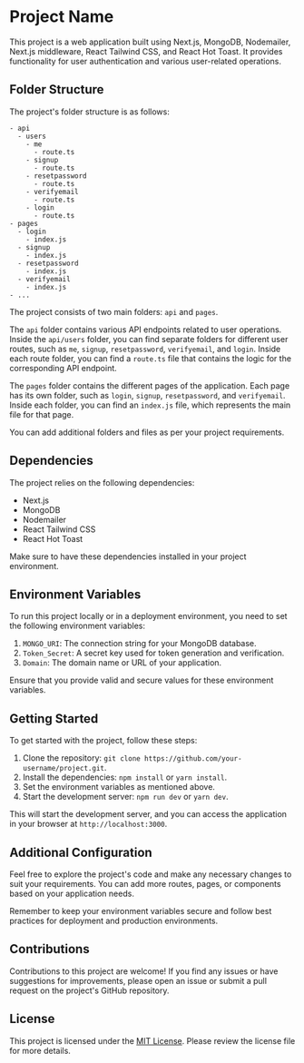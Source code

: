 # Project Name

This project is a web application built using Next.js, MongoDB, Nodemailer, Next.js middleware, React Tailwind CSS, and React Hot Toast. It provides functionality for user authentication and various user-related operations.

## Folder Structure

The project's folder structure is as follows:

```
- api
  - users
    - me
      - route.ts
    - signup
      - route.ts
    - resetpassword
      - route.ts
    - verifyemail
      - route.ts
    - login
      - route.ts
- pages
  - login
    - index.js
  - signup
    - index.js
  - resetpassword
    - index.js
  - verifyemail
    - index.js
- ...
```

The project consists of two main folders: `api` and `pages`.

The `api` folder contains various API endpoints related to user operations. Inside the `api/users` folder, you can find separate folders for different user routes, such as `me`, `signup`, `resetpassword`, `verifyemail`, and `login`. Inside each route folder, you can find a `route.ts` file that contains the logic for the corresponding API endpoint.

The `pages` folder contains the different pages of the application. Each page has its own folder, such as `login`, `signup`, `resetpassword`, and `verifyemail`. Inside each folder, you can find an `index.js` file, which represents the main file for that page.

You can add additional folders and files as per your project requirements.

## Dependencies

The project relies on the following dependencies:

- Next.js
- MongoDB
- Nodemailer
- React Tailwind CSS
- React Hot Toast

Make sure to have these dependencies installed in your project environment.

## Environment Variables

To run this project locally or in a deployment environment, you need to set the following environment variables:

1. `MONGO_URI`: The connection string for your MongoDB database.
2. `Token_Secret`: A secret key used for token generation and verification.
3. `Domain`: The domain name or URL of your application.

Ensure that you provide valid and secure values for these environment variables.

## Getting Started

To get started with the project, follow these steps:

1. Clone the repository: `git clone https://github.com/your-username/project.git`.
2. Install the dependencies: `npm install` or `yarn install`.
3. Set the environment variables as mentioned above.
4. Start the development server: `npm run dev` or `yarn dev`.

This will start the development server, and you can access the application in your browser at `http://localhost:3000`.

## Additional Configuration

Feel free to explore the project's code and make any necessary changes to suit your requirements. You can add more routes, pages, or components based on your application needs.

Remember to keep your environment variables secure and follow best practices for deployment and production environments.

## Contributions

Contributions to this project are welcome! If you find any issues or have suggestions for improvements, please open an issue or submit a pull request on the project's GitHub repository.

## License

This project is licensed under the [MIT License](https://opensource.org/licenses/MIT). Please review the license file for more details.
